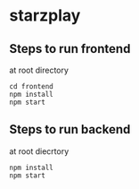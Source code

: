 # starzplay
## Steps to run frontend

at root directory

```
cd frontend
npm install
npm start
```

## Steps to run backend

at root diecrtory

```
npm install
npm start
```
